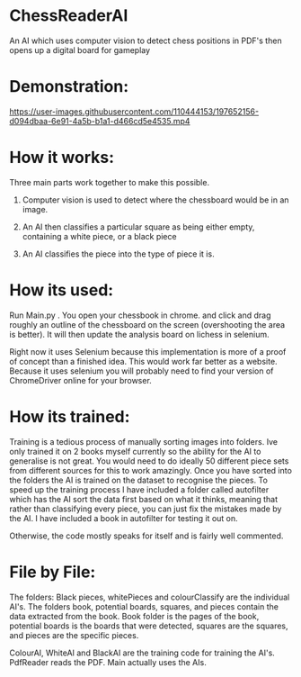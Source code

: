 # ChessReaderAI
An AI which uses computer vision to detect chess positions in PDF's then opens up a digital board for gameplay

# Demonstration:


https://user-images.githubusercontent.com/110444153/197652156-d094dbaa-6e91-4a5b-b1a1-d466cd5e4535.mp4


# How it works:

Three main parts work together to make this possible.

1. Computer vision is used to detect where the chessboard would be in an image.


2. An AI then classifies a particular square as being either empty, containing a white piece, or a black piece


3. An AI classifies the piece into the type of piece it is.

# How its used:

Run Main.py . You open your chessbook in chrome. and click and drag roughly an outline of the chessboard on the screen (overshooting the area is better). It will then update the analysis board on lichess in selenium.

Right now it uses Selenium because this implementation is more of a proof of concept than a finished idea. This would work far better as a website. Because it uses selenium you will probably need to find your version of ChromeDriver online for your browser.



# How its trained:

Training is a tedious process of manually sorting images into folders. Ive only trained it on 2 books myself currently so the ability for the AI to generalise is not great. You would need to do ideally 50 different piece sets from different sources for this to work amazingly. Once you have sorted into the folders the AI is trained on the dataset to recognise the pieces. To speed up the training process I have included a folder called autofilter which has the AI sort the data first based on what it thinks, meaning that rather than classifying every piece, you can just fix the mistakes made by the AI. I have included a book in autofilter for testing it out on. 

Otherwise, the code mostly speaks for itself and is fairly well commented. 

# File by File:
The folders: Black pieces, whitePieces and colourClassify are the individual AI's. The folders book, potential boards, squares, and pieces contain the data extracted from the book. Book folder is the pages of the book, potential boards is the boards that were detected, squares are the squares, and pieces are the specific pieces.

ColourAI, WhiteAI and BlackAI are the training code for training the AI's. PdfReader reads the PDF. Main actually uses the AIs. 
